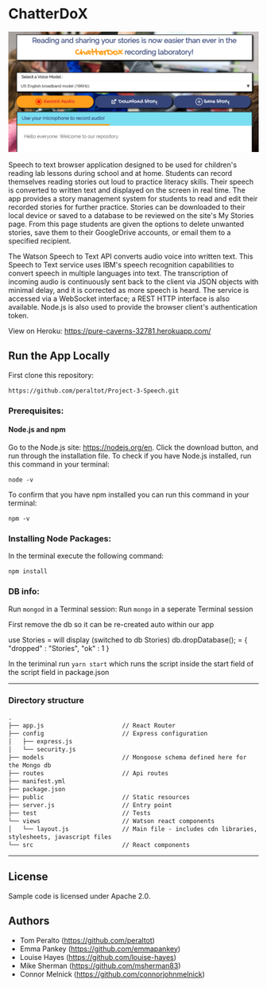 # ChatterDoX

![ScreenShot](public/images/ChatterDoX.png)

Speech to text browser application designed to be used for children's reading lab lessons during school and at home. Students can record themselves reading stories out loud to practice literacy skills. Their speech is converted to written text and displayed on the screen in real time. The app provides a story management system for students to read and edit their recorded stories for further practice. Stories can be downloaded to their local device or saved to a database to be reviewed on the site's My Stories page. From this page students are given the options to delete unwanted stories, save them to their GoogleDrive accounts, or email them to a specified recipient.

The Watson Speech to Text API converts audio voice into written text. This Speech to Text service uses IBM's speech recognition capabilities to convert speech in multiple languages into text. The transcription of incoming audio is continuously sent back to the client via JSON objects with minimal delay, and it is corrected as more speech is heard. The service is accessed via a WebSocket interface; a REST HTTP interface is also available. Node.js is also used to provide the browser client's authentication token.

View on Heroku:
https://pure-caverns-32781.herokuapp.com/


## Run the App Locally

First clone this repository:
```
https://github.com/peraltot/Project-3-Speech.git
```

### Prerequisites:
#### Node.js and npm
Go to the Node.js site:  https://nodejs.org/en. Click the download button, and run through the installation file.
To check if you have Node.js installed, run this command in your terminal:
```
node -v
```
To confirm that you have npm installed you can run this command in your terminal:
```
npm -v
```

### Installing Node Packages:
In the terminal execute the following command:
```
npm install
```

### DB info:

Run `mongod` in a Terminal session:
Run `mongo` in a seperate Terminal session 

First remove the db so it can be re-created auto within our app

use Stories = will display (switched to db Stories)
db.dropDatabase(); = { "dropped" : "Stories", "ok" : 1 }

In the teriminal run `yarn start` which runs the script inside the start field of the script field in package.json
  
----

### Directory structure
```none
.
├── app.js                      // React Router
├── config                      // Express configuration
│   ├── express.js
│   └── security.js
├── models                      // Mongoose schema defined here for the Mongo db
├── routes                      // Api routes
├── manifest.yml
├── package.json
├── public                      // Static resources
├── server.js                   // Entry point
├── test                        // Tests
└── views                       // Watson react components
│   └── layout.js               // Main file - includes cdn libraries, stylesheets, javascript files
└── src                         // React components
```

----


## License

  Sample code is licensed under Apache 2.0.
  
## Authors

* Tom Peralto (https://github.com/peraltot)
* Emma Pankey (https://github.com/emmapankey)
* Louise Hayes (https://github.com/louise-hayes)
* Mike Sherman (https://github.com/msherman83)
* Connor Melnick (https://github.com/connorjohnmelnick)
